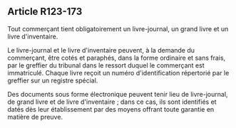 Article R123-173
----
Tout commerçant tient obligatoirement un livre-journal, un grand livre et un
livre d'inventaire.

Le livre-journal et le livre d'inventaire peuvent, à la demande du commerçant,
être cotés et paraphés, dans la forme ordinaire et sans frais, par le greffier
du tribunal dans le ressort duquel le commerçant est immatriculé. Chaque livre
reçoit un numéro d'identification répertorié par le greffier sur un registre
spécial.

Des documents sous forme électronique peuvent tenir lieu de livre-journal, de
grand livre et de livre d'inventaire ; dans ce cas, ils sont identifiés et datés
dès leur établissement par des moyens offrant toute garantie en matière de
preuve.
